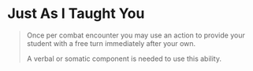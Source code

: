 # Just As I Taught You

> Once per combat encounter you may use an action to provide your student with a free turn immediately after your own.
>
> A verbal or somatic component is needed to use this ability.
